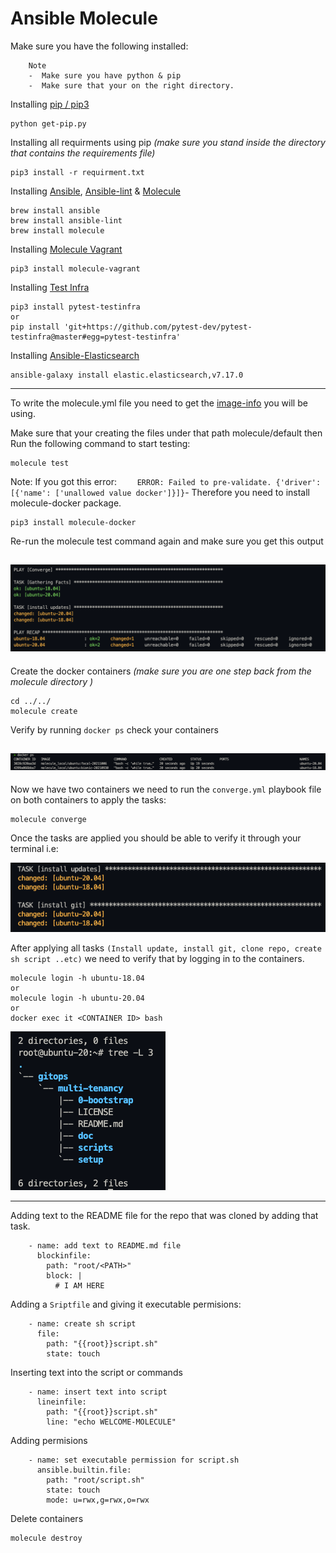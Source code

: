 # Ansible Molecule

Make sure you have the following installed:

        Note
        -  Make sure you have python & pip 
        -  Make sure that your on the right directory.

Installing [pip / pip3](https://github.com/pypa/pip)

```
python get-pip.py
```

Installing all requirments using pip _(make sure you stand inside the directory that contains the requirements file)_

```
pip3 install -r requirment.txt
```

Installing [Ansible](https://github.com/ansible/ansible.git), [Ansible-lint](https://github.com/ansible-community/ansible-lint.git) & [Molecule](https://github.com/ansible-community/molecule.git)

```
brew install ansible
brew install ansible-lint
brew install molecule
```

Installing [Molecule Vagrant](https://github.com/ansible-community/molecule-vagrant.git)

```
pip3 install molecule-vagrant
```

Installing [Test Infra](https://github.com/pytest-dev/pytest-testinfra.git)

```
pip3 install pytest-testinfra
or
pip install 'git+https://github.com/pytest-dev/pytest-testinfra@master#egg=pytest-testinfra'
```

Installing [Ansible-Elasticsearch](https://github.com/elastic/ansible-elasticsearch.git)

```
ansible-galaxy install elastic.elasticsearch,v7.17.0
```
---
To write the molecule.yml file you need to get the [image-info](https://hub.docker.com/_/ubuntu) you will be using.

Make sure that your creating the files under that path molecule/default then Run the following command to start testing:
```
molecule test
```
   Note: If you got this error:
         ```    
         ERROR: Failed to pre-validate. {'driver': [{'name': ['unallowed value docker']}]}
         ```- Therefore you need to install molecule-docker package.

```
pip3 install molecule-docker
```

Re-run the molecule test command again and make sure you get this output

![alt test](images/test1.png)
---

Create the docker containers _(make sure you are one step back from the molecule directory )_

```
cd ../../
molecule create
```
Verify by running `docker ps` check your containers

![alt containers](images/containers.png)
---

Now we have two containers we need to run the `converge.yml` playbook file on both containers to apply the tasks:

```
molecule converge
```
Once the tasks are applied you should be able to verify it through your terminal i.e:

![alt tasks](images/tasks.png)

After applying all tasks `(Install update, install git, clone repo, create sh script ..etc)` we need to verify that by logging in to the containers.

```
molecule login -h ubuntu-18.04
or
molecule login -h ubuntu-20.04
or 
docker exec it <CONTAINER ID> bash
```
![alt tree](images/tree.png)

---

Adding text to the README file for the repo that was cloned by adding that task.
```
    - name: add text to README.md file
      blockinfile:
        path: "root/<PATH>"
        block: |
          # I AM HERE
```
Adding a `Sriptfile` and giving it executable permisions:

```
    - name: create sh script
      file:
        path: "{{root}}script.sh"
        state: touch
```
Inserting text into the script or commands

```
    - name: insert text into script
      lineinfile:
        path: "{{root}}script.sh"
        line: "echo WELCOME-MOLECULE"
```
Adding permisions

```
    - name: set executable permission for script.sh
      ansible.builtin.file:
        path: "root/script.sh"
        state: touch
        mode: u=rwx,g=rwx,o=rwx
```
Delete containers

```
molecule destroy
```

